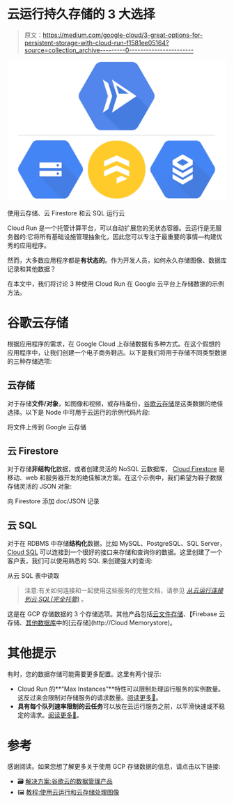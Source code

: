 # 云运行持久存储的 3 大选择

> 原文：<https://medium.com/google-cloud/3-great-options-for-persistent-storage-with-cloud-run-f1581ee05164?source=collection_archive---------0----------------------->

![](img/8151dc828e790deab157031262328a36.png)

使用云存储、云 Firestore 和云 SQL 运行云

Cloud Run 是一个托管计算平台，可以自动扩展您的无状态容器。云运行是无服务器的:它将所有基础设施管理抽象化，因此您可以专注于最重要的事情—构建优秀的应用程序。

然而，大多数应用程序都是**有状态的**。作为开发人员，如何永久存储图像、数据库记录和其他数据？

在本文中，我们将讨论 3 种使用 Cloud Run 在 Google 云平台上存储数据的示例方法。

# 谷歌云存储

根据应用程序的需求，在 Google Cloud 上存储数据有多种方式。在这个假想的应用程序中，让我们创建一个电子商务鞋店。以下是我们将用于存储不同类型数据的三种存储选项:

## 云存储

对于存储**文件/对象**，如图像和视频，或存档备份，[谷歌云存储](https://cloud.google.com/storage/docs)是这类数据的绝佳选择。以下是 Node 中可用于云运行的示例代码片段:

将文件上传到 Google 云存储

## 云 Firestore

对于存储**非结构化**数据，或者创建灵活的 NoSQL 云数据库， [Cloud Firestore](https://firebase.google.com/docs/firestore) 是移动、web 和服务器开发的绝佳解决方案。在这个示例中，我们希望为鞋子数据存储灵活的 JSON 对象:

向 Firestore 添加 doc/JSON 记录

## 云 SQL

对于在 RDBMS 中存储**结构化**数据，比如 MySQL、PostgreSQL、SQL Server， [Cloud SQL](https://cloud.google.com/sql/) 可以连接到一个很好的接口来存储和查询你的数据。这里创建了一个客户表，我们可以使用熟悉的 SQL 来创建强大的查询:

从云 SQL 表中读取

> 注意:有关如何连接和一起使用这些服务的完整文档，请参见 [*从云运行连接到云 SQL(完全托管)*](https://cloud.google.com/sql/docs/mysql/connect-run) 。

这是在 GCP 存储数据的 3 个存储选项。其他产品包括[云文件存储](https://cloud.google.com/filestore/)、【Firebase 云存储、[其他数据库](https://cloud.google.com/products/databases/)中的[云存储](http://Cloud Memorystore)。

# 其他提示

有时，您的数据存储可能需要更多配置。这里有两个提示:

*   Cloud Run 的**“Max Instances”**特性可以限制处理运行服务的实例数量。这反过来会限制对存储服务的请求数量。[阅读更多🔗](https://cloud.google.com/run/docs/configuring/max-instances)。
*   **具有每个队列速率限制的云任务**可以放在云运行服务之前，以平滑快速或不稳定的请求。[阅读更多🔗](https://cloud.google.com/tasks/)。

# 参考

感谢阅读。如果您想了解更多关于使用 GCP 存储数据的信息，请点击以下链接:

*   🗃 [解决方案:谷歌云的数据管理产品](http://cloud.google.com/solutions/data-management)
*   🖼 [教程:使用云运行和云存储处理图像](https://cloud.google.com/run/docs/tutorials/image-processing)